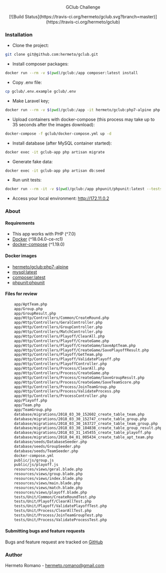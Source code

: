 <p align="center">GClub Challenge</p>

<p align="center">[![Build Status](https://travis-ci.org/hermeto/gclub.svg?branch=master)](https://travis-ci.org/hermeto/gclub)</p>

### Installation

- Clone the project:
```bash
git clone git@github.com:hermeto/gclub.git
```
- Install composer packages:
```bash
docker run --rm -v $(pwd)/gclub:/app composer:latest install
```
- Copy .env file:
```bash
cp gclub/.env.example gclub/.env
```
- Make Laravel key;
```bash
docker run --rm -v $(pwd)/gclub:/app -it hermeto/gclub:php7-alpine php app/artisan key:generate
```
- Upload containers with docker-compose (this process may take up to 35 seconds after the images download):
```bash
docker-compose -f gclub/docker-compose.yml up -d
```
- Install database (after MySQL container started):
```bash
docker exec -it gclub-app php artisan migrate
```
- Generate fake data:
```bash
docker exec -it gclub-app php artisan db:seed
```
- Run unit tests:
```bash
docker run --rm -it -v $(pwd)/gclub:/app phpunit/phpunit:latest --testsuit=Unit
```
- Access your local environment: http://172.11.0.2

### About

#### Requirements

- This app works with PHP (^7.0)
- [Docker](https://docs.docker.com/install/) (^18.04.0-ce-rc1)
- [docker-compose](https://docs.docker.com/compose/install/) (^1.19.0)

#### Docker images
- [hermeto/gclub:php7-alpine](https://store.docker.com/community/images/hermeto/gclub)
- [mysql:latest](https://store.docker.com/images/mysql)
- [composer:latest](https://store.docker.com/images/composer)
- [phpunit:phpunit](https://store.docker.com/community/images/phpunit/phpunit)

#### Files for review
```bash
  	app/AptTeam.php
	app/Group.php
	app/GroupResult.php
	app/Http/Controllers/Common/CreateRound.php
	app/Http/Controllers/GeralController.php
	app/Http/Controllers/GroupController.php
	app/Http/Controllers/MatchController.php
	app/Http/Controllers/Playoff/ClearAll.php
	app/Http/Controllers/Playoff/CreateGame.php
	app/Http/Controllers/Playoff/CreateGame/SaveAptTeam.php
	app/Http/Controllers/Playoff/CreateGame/SavePlayoffResult.php
	app/Http/Controllers/Playoff/GetTeam.php
	app/Http/Controllers/Playoff/ValidatePlayoff.php
	app/Http/Controllers/PlayoffController.php
	app/Http/Controllers/Process/ClearAll.php
	app/Http/Controllers/Process/CreateGame.php
	app/Http/Controllers/Process/CreateGame/SaveGroupResult.php
	app/Http/Controllers/Process/CreateGame/SaveTeamScore.php
	app/Http/Controllers/Process/JoinTeamGroup.php
	app/Http/Controllers/Process/ValidateProcess.php
	app/Http/Controllers/ProcessController.php
	app/Playoff.php
	app/Team.php
	app/TeamGroup.php
	database/migrations/2018_03_30_152602_create_table_team.php
	database/migrations/2018_03_30_152747_create_table_group.php
	database/migrations/2018_03_30_163727_create_table_team_group.php
	database/migrations/2018_03_30_184838_create_table_group_result.php
	database/migrations/2018_03_31_145455_create_table_playoff.php
	database/migrations/2018_04_01_005434_create_table_apt_team.php
	database/seeds/DatabaseSeeder.php
	database/seeds/GroupSeeder.php
	database/seeds/TeamSeeder.php
	docker-compose.yml
	public/js/group.js
	public/js/playoff.js
	resources/views/geral.blade.php
	resources/views/group.blade.php
	resources/views/index.blade.php
	resources/views/main.blade.php
	resources/views/match.blade.php
	resources/views/playoff.blade.php
	tests/Unit/Common/CreateRoundTest.php
	tests/Unit/Playoff/ClearAllTest.php
	tests/Unit/Playoff/ValidatePlayoffTest.php
	tests/Unit/Process/ClearAllTest.php
	tests/Unit/Process/JoinTeamGroupTest.php
	tests/Unit/Process/ValidateProcessTest.php
```

#### Submitting bugs and feature requests

Bugs and feature request are tracked on [GitHub](https://github.com/hermeto/gclub/issues)

### Author

Hermeto Romano - <hermeto.romano@gmail.com>
